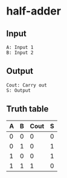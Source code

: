 half-adder
==========

Input
-----

	A: Input 1
	B: Input 2

Output
------

	Cout: Carry out
	S: Output

Truth table
-----------

| A | B | Cout | S |
|---|---|------|---|
| 0 | 0 | 0    | 0 |
| 0 | 1 | 0    | 1 |
| 1 | 0 | 0    | 1 |
| 1 | 1 | 1    | 0 |
